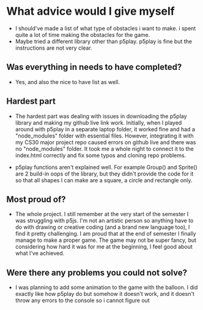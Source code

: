 # What advice would I give myself
- I should've made a list of what type of obstacles i want to make. i spent quite a lot of time making the obstacles for the game.
- Maybe tried a different library other than p5play. p5play is fine but the instructions are not very clear.


## Was everything in needs to have completed?
- Yes, and also the nice to have list as well. 

## Hardest part
- The hardest part was dealing with issues in downloading the p5play library and making my github live link work. Initially, when I played around with p5play in a separate laptop folder, it worked fine and had a "node_modules" folder with essential files. However, integrating it with my CS30 major project repo caused errors on github live and there was no "node_modules" folder. It took me a whole night to connect it to the index.html correctly and fix some typos and cloning repo problems.

- p5play functions aren't explained well. For example Group() and Sprite() are 2 build-in oops of the library, but they didn't provide the code for it so that all shapes I can make are a square, a circle and rectangle only.


## Most proud of?
- The whole project. I still remember at the very start of the semester I was struggling with p5js. I'm not an artistic person so anything have to do with drawing or creative coding (and a brand new language too), I find it pretty challenging. I am proud that at the end of semester I finally manage to make a proper game. The game may not be super fancy, but considering how hard it was for me at the beginning, I feel good about what I've achieved.

## Were there any problems you could not solve?
- I was planning to add some animation to the game with the balloon. I did exactly like how p5play do but somehow it doesn't work, and it doesn't throw any errors to the console so i cannot figure out
